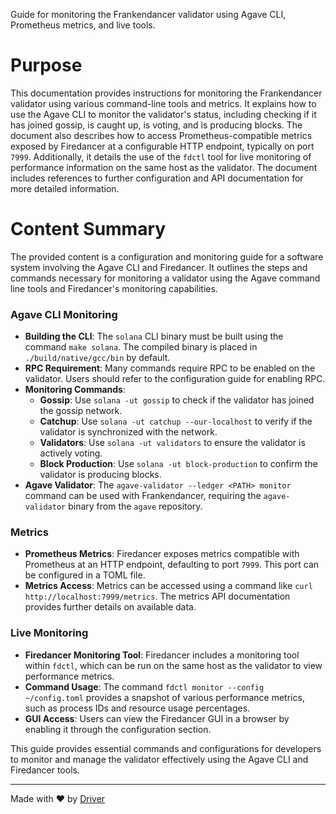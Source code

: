 <!--------------------------------------------------------------------------------->
<!-- IMPORTANT: This file is auto-generated by Driver (https://driver.ai). -------->
<!-- Manual edits may be overwritten on future commits. --------------------------->
<!--------------------------------------------------------------------------------->

Guide for monitoring the Frankendancer validator using Agave CLI, Prometheus metrics, and live tools.

# Purpose
This documentation provides instructions for monitoring the Frankendancer validator using various command-line tools and metrics. It explains how to use the Agave CLI to monitor the validator's status, including checking if it has joined gossip, is caught up, is voting, and is producing blocks. The document also describes how to access Prometheus-compatible metrics exposed by Firedancer at a configurable HTTP endpoint, typically on port `7999`. Additionally, it details the use of the `fdctl` tool for live monitoring of performance information on the same host as the validator. The document includes references to further configuration and API documentation for more detailed information.
# Content Summary
The provided content is a configuration and monitoring guide for a software system involving the Agave CLI and Firedancer. It outlines the steps and commands necessary for monitoring a validator using the Agave command line tools and Firedancer's monitoring capabilities.

### Agave CLI Monitoring
- **Building the CLI**: The `solana` CLI binary must be built using the command `make solana`. The compiled binary is placed in `./build/native/gcc/bin` by default.
- **RPC Requirement**: Many commands require RPC to be enabled on the validator. Users should refer to the configuration guide for enabling RPC.
- **Monitoring Commands**:
  - **Gossip**: Use `solana -ut gossip` to check if the validator has joined the gossip network.
  - **Catchup**: Use `solana -ut catchup --our-localhost` to verify if the validator is synchronized with the network.
  - **Validators**: Use `solana -ut validators` to ensure the validator is actively voting.
  - **Block Production**: Use `solana -ut block-production` to confirm the validator is producing blocks.
- **Agave Validator**: The `agave-validator --ledger <PATH> monitor` command can be used with Frankendancer, requiring the `agave-validator` binary from the `agave` repository.

### Metrics
- **Prometheus Metrics**: Firedancer exposes metrics compatible with Prometheus at an HTTP endpoint, defaulting to port `7999`. This port can be configured in a TOML file.
- **Metrics Access**: Metrics can be accessed using a command like `curl http://localhost:7999/metrics`. The metrics API documentation provides further details on available data.

### Live Monitoring
- **Firedancer Monitoring Tool**: Firedancer includes a monitoring tool within `fdctl`, which can be run on the same host as the validator to view performance metrics.
- **Command Usage**: The command `fdctl monitor --config ~/config.toml` provides a snapshot of various performance metrics, such as process IDs and resource usage percentages.
- **GUI Access**: Users can view the Firedancer GUI in a browser by enabling it through the configuration section.

This guide provides essential commands and configurations for developers to monitor and manage the validator effectively using the Agave CLI and Firedancer tools.

---
Made with ❤️ by [Driver](https://www.driver.ai/)